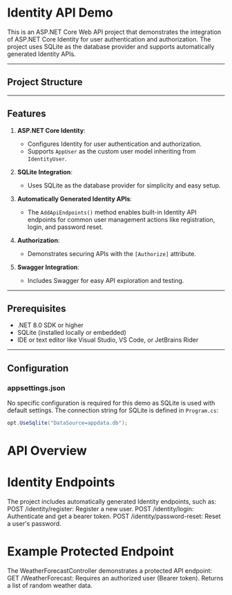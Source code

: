 # Identity API Demo

This is an ASP.NET Core Web API project that demonstrates the integration of ASP.NET Core Identity for user authentication and authorization. The project uses SQLite as the database provider and supports automatically generated Identity APIs.

---

## Project Structure


---

## Features

1. **ASP.NET Core Identity**:
   - Configures Identity for user authentication and authorization.
   - Supports `AppUser` as the custom user model inheriting from `IdentityUser`.

2. **SQLite Integration**:
   - Uses SQLite as the database provider for simplicity and easy setup.

3. **Automatically Generated Identity APIs**:
   - The `AddApiEndpoints()` method enables built-in Identity API endpoints for common user management actions like registration, login, and password reset.

4. **Authorization**:
   - Demonstrates securing APIs with the `[Authorize]` attribute.

5. **Swagger Integration**:
   - Includes Swagger for easy API exploration and testing.

---

## Prerequisites

- .NET 8.0 SDK or higher
- SQLite (installed locally or embedded)
- IDE or text editor like Visual Studio, VS Code, or JetBrains Rider

---

## Configuration

### appsettings.json
No specific configuration is required for this demo as SQLite is used with default settings. The connection string for SQLite is defined in `Program.cs`:

```csharp
opt.UseSqlite("DataSource=appdata.db");
```

# API Overview
# Identity Endpoints
The project includes automatically generated Identity endpoints, such as:
  POST /identity/register: Register a new user.
  POST /identity/login: Authenticate and get a bearer token.
  POST /identity/password-reset: Reset a user's password.
# Example Protected Endpoint
The WeatherForecastController demonstrates a protected API endpoint:
  GET /WeatherForecast:
  Requires an authorized user (Bearer token).
  Returns a list of random weather data.

